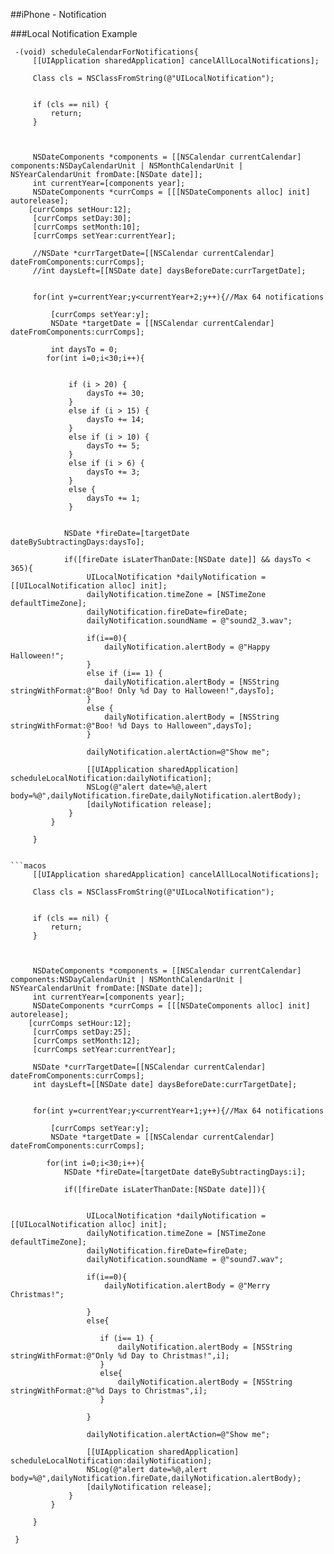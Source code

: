 
##iPhone - Notification

###Local Notification  Example
```macos
 -(void) scheduleCalendarForNotifications{
     [[UIApplication sharedApplication] cancelAllLocalNotifications];
     
     Class cls = NSClassFromString(@"UILocalNotification");
 	
 	
     if (cls == nil) {
         return;
     }
     
     
     
     NSDateComponents *components = [[NSCalendar currentCalendar] components:NSDayCalendarUnit | NSMonthCalendarUnit | NSYearCalendarUnit fromDate:[NSDate date]];
     int currentYear=[components year];
     NSDateComponents *currComps = [[[NSDateComponents alloc] init] autorelease];
 	[currComps setHour:12];
     [currComps setDay:30];
     [currComps setMonth:10];
     [currComps setYear:currentYear];
     
     //NSDate *currTargetDate=[[NSCalendar currentCalendar] dateFromComponents:currComps];
     //int daysLeft=[[NSDate date] daysBeforeDate:currTargetDate];
 	
     
     for(int y=currentYear;y<currentYear+2;y++){//Max 64 notifications
         
         [currComps setYear:y];
         NSDate *targetDate = [[NSCalendar currentCalendar] dateFromComponents:currComps];
 		
         int daysTo = 0;
 		for(int i=0;i<30;i++){
             
             
             if (i > 20) {
                 daysTo += 30;
             }
             else if (i > 15) {
                 daysTo += 14;
             }
             else if (i > 10) {
                 daysTo += 5;
             }
             else if (i > 6) {
                 daysTo += 3;
             }
             else {
                 daysTo += 1;
             }
             
 
 			NSDate *fireDate=[targetDate dateBySubtractingDays:daysTo];
 			
 			if([fireDate isLaterThanDate:[NSDate date]] && daysTo < 365){
                 UILocalNotification *dailyNotification = [[UILocalNotification alloc] init];
                 dailyNotification.timeZone = [NSTimeZone defaultTimeZone];
                 dailyNotification.fireDate=fireDate;
                 dailyNotification.soundName = @"sound2_3.wav";
                 
                 if(i==0){
                     dailyNotification.alertBody = @"Happy Halloween!";					
                 }
                 else if (i== 1) {
                     dailyNotification.alertBody = [NSString stringWithFormat:@"Boo! Only %d Day to Halloween!",daysTo];
                 }
                 else {
                     dailyNotification.alertBody = [NSString stringWithFormat:@"Boo! %d Days to Halloween",daysTo];                    
                 }
                 
                 dailyNotification.alertAction=@"Show me";
                 
                 [[UIApplication sharedApplication] scheduleLocalNotification:dailyNotification];
                 NSLog(@"alert date=%@,alert body=%@",dailyNotification.fireDate,dailyNotification.alertBody);
                 [dailyNotification release];
             }
         }
         
     }
     

```macos
     [[UIApplication sharedApplication] cancelAllLocalNotifications];
     
     Class cls = NSClassFromString(@"UILocalNotification");
 	
 	
     if (cls == nil) {
         return;
     }
     
     
     
     NSDateComponents *components = [[NSCalendar currentCalendar] components:NSDayCalendarUnit | NSMonthCalendarUnit | NSYearCalendarUnit fromDate:[NSDate date]];
     int currentYear=[components year];
     NSDateComponents *currComps = [[[NSDateComponents alloc] init] autorelease];
 	[currComps setHour:12];
     [currComps setDay:25];
     [currComps setMonth:12];
     [currComps setYear:currentYear];
     
     NSDate *currTargetDate=[[NSCalendar currentCalendar] dateFromComponents:currComps];
     int daysLeft=[[NSDate date] daysBeforeDate:currTargetDate];
 	
     
     for(int y=currentYear;y<currentYear+1;y++){//Max 64 notifications
         
         [currComps setYear:y];
         NSDate *targetDate = [[NSCalendar currentCalendar] dateFromComponents:currComps];
 		
 		for(int i=0;i<30;i++){
 			NSDate *fireDate=[targetDate dateBySubtractingDays:i];
 			
 			if([fireDate isLaterThanDate:[NSDate date]]){
                 
                 
                 UILocalNotification *dailyNotification = [[UILocalNotification alloc] init];
                 dailyNotification.timeZone = [NSTimeZone defaultTimeZone];
                 dailyNotification.fireDate=fireDate;
                 dailyNotification.soundName = @"sound7.wav";
 
                 if(i==0){
                     dailyNotification.alertBody = @"Merry Christmas!";
 					
                 }
                 else{
 					
 					if (i== 1) {
 						dailyNotification.alertBody = [NSString stringWithFormat:@"Only %d Day to Christmas!",i];
 					}
 					else{
 						dailyNotification.alertBody = [NSString stringWithFormat:@"%d Days to Christmas",i];
 					}
                     
                 }
                 
                 dailyNotification.alertAction=@"Show me";
                 
                 [[UIApplication sharedApplication] scheduleLocalNotification:dailyNotification];
                 NSLog(@"alert date=%@,alert body=%@",dailyNotification.fireDate,dailyNotification.alertBody);
                 [dailyNotification release];
             }
         }
         
     }
 
 }
 
 ```



